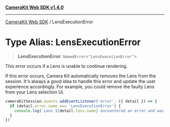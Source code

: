 [**CameraKit Web SDK v1.4.0**](../README.md)

***

[CameraKit Web SDK](../globals.md) / LensExecutionError

# Type Alias: LensExecutionError

> **LensExecutionError**: `NamedError`\<`"LensExecutionError"`\>

This error occurs if a Lens is unable to continue rendering.

If this error occurs, Camera Kit automatically removes the Lens from the session.
It's always a good idea to handle this error and update the user experience accordingly.
For example, you could remove the faulty Lens from your Lens selection UI.

```ts
cameraKitSession.events.addEventListener('error', ({ detail }) => {
  if (detail.error.name === 'LensExecutionError') {
    console.log(`Lens ${detail.lens.name} encountered an error and was removed. Please pick a different lens.`)
  }
})
```
